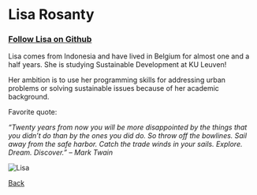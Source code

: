 # Lisa Rosanty
### [Follow Lisa on Github](https://github.com/lisarosaa?tab=repositories) 

Lisa comes from Indonesia and have lived in Belgium for almost one and a half years. She is studying Sustainable Development at KU Leuven!

Her ambition is to use her programming skills for addressing urban problems or solving sustainable issues because of her academic background. 

Favorite quote:

_“Twenty years from now you will be more disappointed by the things that you didn’t do than by the ones you did do. So throw off the bowlines. Sail away from the safe harbor. Catch the trade winds in your sails. Explore. Dream. Discover.” – Mark Twain_


![Lisa](https://ca.slack-edge.com/T91PPTG9H-U012XAE7NSZ-a3768b9009c1-512)

[Back](./README.md)

